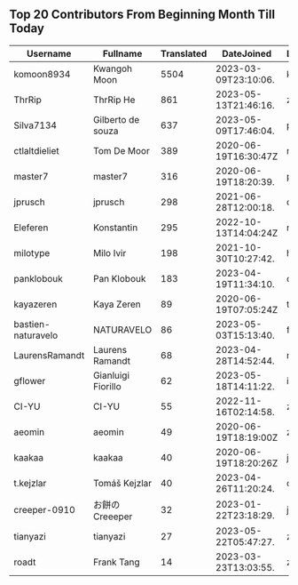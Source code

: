 ## Top 20 Contributors From Beginning Month Till Today ##
|Username|Fullname|Translated|DateJoined|Language|
|--------|--------|----------|----------|-------|
|komoon8934|Kwangoh Moon|5504|2023-03-09T23:10:06.|ko|
|ThrRip|ThrRip He|861|2023-05-13T21:46:16.|zh_Hans|
|Silva7134|Gilberto de souza|637|2023-05-09T17:46:04.|pt_BR|
|ctlaltdieliet|Tom De Moor|389|2020-06-19T16:30:47Z|nl|
|master7|master7|316|2020-06-19T18:20:39.|pl|
|jprusch|jprusch|298|2021-06-28T12:00:18.|de|
|Eleferen|Konstantin|295|2022-10-13T14:04:24Z|ru|
|milotype|Milo Ivir|198|2021-10-30T10:27:42.|hr|
|panklobouk|Pan Klobouk|183|2023-04-19T11:34:10.|cs|
|kayazeren|Kaya Zeren|89|2020-06-19T07:05:24Z|tr|
|bastien-naturavelo|NATURAVELO|86|2023-05-03T15:13:40.|fr|
|LaurensRamandt|Laurens Ramandt|68|2023-04-28T14:52:44.|nl|
|gflower|Gianluigi Fiorillo|62|2023-05-18T14:11:22.|it|
|CI-YU|CI-YU|55|2022-11-16T02:14:58.|zh_Hant|
|aeomin|aeomin|49|2020-06-19T18:19:00Z|zh_Hans|
|kaakaa|kaakaa|40|2020-06-19T18:20:26Z|ja|
|t.kejzlar|Tomáš Kejzlar|40|2023-04-26T11:20:24.|cs|
|creeper-0910|お餅のCreeeper|32|2023-01-22T23:18:29.|ja|
|tianyazi|tianyazi|27|2023-05-22T05:47:27.|zh_Hans|
|roadt|Frank Tang|14|2023-03-23T13:03:55.|zh_Hans|
